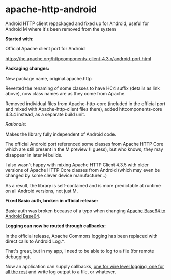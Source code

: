 # apache-http-android
Android HTTP client repackaged and fixed up for Android, useful for Android M where it's been removed from the system

**Started with:**

Official Apache client port for Android

https://hc.apache.org/httpcomponents-client-4.3.x/android-port.html

**Packaging changes:**

New package name, original.apache.http

Reverted the renaming of some classes to have HC4 suffix (details as link above), now class names are as they come from Apache.

Removed individual files from Apache-http-core (included in the official port and mixed with Apache-http-client files there), added httcomponents-core 4.3.4 instead, as a separate build unit.

*Rationale:*

Makes the library fully independent of Android code.

The official Android port referenced some classes from Apache HTTP Core which are still present in the M preview (I guess), but who knows, they may disappear in later M builds.

I also wasn't happy with mixing Apache HTTP Client 4.3.5 with older versions of Apache HTTP Core classes from Android (which may even be changed by some clever device manufacturer...)

As a result, the library is self-contained and is more predictable at runtime on all Android versions, not just M.

**Fixed Basic auth, broken in official release:**

Basic auth was broken because of a typo when changing [Apache Base64 to Android Base64]( https://github.com/kmansoft/apache-http-android/commit/1f748ecc3ef765deea97fa2d86aa4db8d40b0342).

**Logging can now be routed through callbacks:**

In the official release, Apache Commons logging has been replaced with direct calls to Android Log.*.

That's great, but in my app, I need to be able to log to a file (for remote debugging).

Now an application can supply callbacks, [one for wire level logging, one for all the rest](https://github.com/kmansoft/apache-http-android/tree/master/httpcomponents-client-android/src/org/kman/apache/http/logging) and write log output to a file, or whatever.
